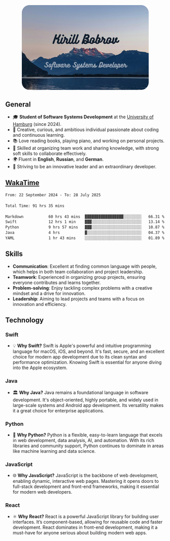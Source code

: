 <p align="center">
  <img src="Thumbnail.png" alt="Thumbnail" width="400px">
</p>

## General
- 🎓 **Student of Software Systems Development** at the [University of Hamburg](https://www.uni-hamburg.de/en.html) (since 2024).
- 🌟 Creative, curious, and ambitious individual passionate about coding and continuous learning.
- 📚 Love reading books, playing piano, and working on personal projects.
- 💼 Skilled at organizing team work and sharing knowledge, with strong soft skills to collaborate effectively.
- 🌍 Fluent in **English**, **Russian**, and **German**.
- 🚀 Striving to be an innovative leader and an extraordinary developer.

## [WakaTime](https://wakatime.com/@h_off_nung)

<!--START_SECTION:WakaTime-->

```txt
From: 22 September 2024 - To: 28 July 2025

Total Time: 91 hrs 35 mins

Markdown           60 hrs 43 mins  ▓▓▓▓▓▓▓▓▓▓▓▓▓▓▓▓▓░░░░░░░░   66.31 %
Swift              12 hrs 1 min    ▓▓▓░░░░░░░░░░░░░░░░░░░░░░   13.14 %
Python             9 hrs 57 mins   ▓▓▓░░░░░░░░░░░░░░░░░░░░░░   10.87 %
Java               4 hrs           ▓░░░░░░░░░░░░░░░░░░░░░░░░   04.37 %
YAML               1 hr 43 mins    ░░░░░░░░░░░░░░░░░░░░░░░░░   01.89 %
```

<!--END_SECTION:WakaTime-->

## Skills
- **Communication**: Excellent at finding common language with people, which helps in both team collaboration and project leadership.
- **Teamwork**: Experienced in organizing group projects, ensuring everyone contributes and learns together.
- **Problem-solving**: Enjoy tackling complex problems with a creative mindset and a drive for innovation.
- **Leadership**: Aiming to lead projects and teams with a focus on innovation and efficiency.

## Technology
### **Swift**
- 💡 **Why Swift?** Swift is Apple's powerful and intuitive programming language for macOS, iOS, and beyond. It's fast, secure, and an excellent choice for modern app development due to its clean syntax and performance optimization. Knowing Swift is essential for anyone diving into the Apple ecosystem.

### **Java**
- 🏛️ **Why Java?** Java remains a foundational language in software development. It's object-oriented, highly portable, and widely used in large-scale systems and Android app development. Its versatility makes it a great choice for enterprise applications.

### **Python**
- 🐍 **Why Python?** Python is a flexible, easy-to-learn language that excels in web development, data analysis, AI, and automation. With its rich libraries and community support, Python continues to dominate in areas like machine learning and data science.

### **JavaScript**
- 🌐 **Why JavaScript?** JavaScript is the backbone of web development, enabling dynamic, interactive web pages. Mastering it opens doors to full-stack development and front-end frameworks, making it essential for modern web developers.

### **React**
- ⚛️ **Why React?** React is a powerful JavaScript library for building user interfaces. It’s component-based, allowing for reusable code and faster development. React dominates in front-end development, making it a must-have for anyone serious about building modern web apps.
